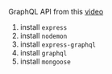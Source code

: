 GraphQL API from this [video](https://youtu.be/sOUNgOx0GcU?list=PL55RiY5tL51rG1x02Yyj93iypUuHYXcB_&t=112)

1. install `express`
1. install `nodemon`
1. install `express-graphql`
1. install `graphql`
1. install `mongoose`
